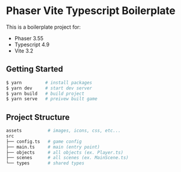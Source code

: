# Phaser Vite Typescript Boilerplate

This is a boilerplate project for:

- Phaser 3.55
- Typescript 4.9
- Vite 3.2

## Getting Started

```bash
$ yarn         # install packages
$ yarn dev     # start dev server
$ yarn build   # build project
$ yarn serve   # preivew built game
```

## Project Structure
```bash
assets          # images, icons, css, etc...
src
├── config.ts   # game config
├── main.ts     # main (entry point)
├── objects     # all objects (ex. Player.ts)
├── scenes      # all scenes (ex. MainScene.ts)
└── types       # shared types
```